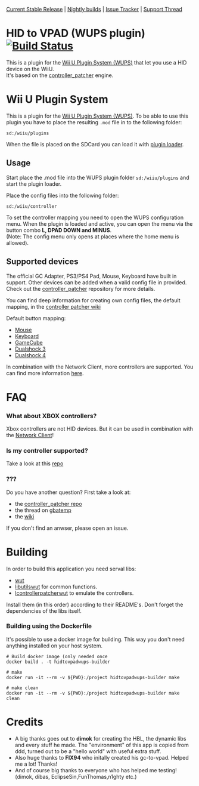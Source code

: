 [Current Stable Release](https://github.com/Maschell/hid_to_vpad/releases/latest) | [Nightly builds](https://github.com/Maschell/hid_to_vpad/releases) | [Issue Tracker](https://github.com/Maschell/hid_to_vpad/issues) | [Support Thread](https://gbatemp.net/threads/hid-to-vpad.424127/)
# HID to VPAD  (WUPS plugin) [![Build Status](https://api.travis-ci.org/Maschell/hid_to_vpad.svg?branch=wups)](https://travis-ci.org/Maschell/hid_to_vpad)


This is a plugin for the [Wii U Plugin System (WUPS)](https://github.com/Maschell/WiiUPluginSystem/) that let you use a HID device on the WiiU. <br />
It's based on the [controller_patcher](https://github.com/Maschell/controller_patcher/tree/wut) engine. 

# Wii U Plugin System
This is a plugin for the [Wii U Plugin System (WUPS)](https://github.com/Maschell/WiiUPluginSystem/). To be able to use this plugin you have to place the resulting `.mod` file in to the following folder:

```
sd:/wiiu/plugins
```
When the file is placed on the SDCard you can load it with [plugin loader](https://github.com/Maschell/WiiUPluginSystem/).

## Usage
Start place the .mod file into the WUPS plugin folder `sd:/wiiu/plugins` and start the plugin loader.

Place the config files into the following folder:
```
sd:/wiiu/controller
```

To set the controller mapping you need to open the WUPS configuration menu. When the plugin is loaded and active, you can open the menu via the button combo **L, DPAD DOWN and MINUS**.  
(Note: The config menu only opens at places where the home menu is allowed).

## Supported devices
The official GC Adapter, PS3/PS4 Pad, Mouse, Keyboard have built in support. Other devices can be added when a valid config file in provided.  
Check out the [controller_patcher](https://github.com/Maschell/controller_patcher) repository for more details.  

You can find deep information for creating own config files, the default mapping, in the [controller patcher wiki](https://github.com/Maschell/controller_patcher/wiki)

Default button mapping:  
- [Mouse](https://github.com/Maschell/controller_patcher/wiki/3.-Mouses#default-configuration)
- [Keyboard](https://github.com/Maschell/controller_patcher/wiki/4.-Keyboards#default-configuration)
- [GameCube](https://github.com/Maschell/controller_patcher/wiki/5.a-Controller-%7C-Configurate-the-GameCube-controller#default-button-mapping)
- [Dualshock 3](https://github.com/Maschell/controller_patcher/wiki/5.b-Controller-%7C-Configurate-the-Dualshock-3-controller#default-button-mapping)
- [Dualshock 4](https://github.com/Maschell/controller_patcher/wiki/5.c-Controller-%7C-Configurate-the-Dualshock-4-controller#default-button-mapping)

In combination with the Network Client, more controllers are supported. You can find more information [here](http://gbatemp.net/threads/hid-to-vpad-network-client.466150/).

# FAQ

### What about XBOX controllers?
Xbox controllers are not HID devices. But it can be used in combination with the [Network Client](http://gbatemp.net/threads/hid-to-vpad-network-client.466150/)!

### Is my controller supported?
Take a  look at this [repo](https://github.com/Maschell/controller_patcher_configs)

### ???
Do you have another question? First take a look at:
- the [controller_patcher repo](https://github.com/Maschell/controller_patcher)
- the thread on [gbatemp](http://gbatemp.net/threads/hid-to-vpad.424127/)
- the [wiki](https://github.com/Maschell/controller_patcher/wiki)  

If you don't find an anwser, please open an issue.

# Building
In order to build this application you need serval libs:

- [wut](https://github.com/decaf-emu/wut)
- [libutilswut](https://github.com/Maschell/libutils/tree/wut) for common functions.
- [lcontrollerpatcherwut](https://github.com/Maschell/controller_patcher/tree/wut) to emulate the controllers.

Install them (in this order) according to their README's. Don't forget the dependencies of the libs itself.

### Building using the Dockerfile
It's possible to use a docker image for building. This way you don't need anything installed on your host system.

```
# Build docker image (only needed once
docker build . -t hidtovpadwups-builder

# make 
docker run -it --rm -v ${PWD}:/project hidtovpadwups-builder make

# make clean
docker run -it --rm -v ${PWD}:/project hidtovpadwups-builder make clean
```

# Credits
- A big thanks goes out to <b>dimok</b> for creating the HBL, the dynamic libs and every stuff he made. The "environment" of this app is copied from ddd, turned out to be a "hello world" with useful extra stuff.  
- Also huge thanks to <b>FIX94</b> who initally created his gc-to-vpad. Helped me a lot! Thanks!  
- And of course big thanks to everyone who has helped me testing! (dimok, dibas, EclipseSin,FunThomas,n1ghty etc.)  
